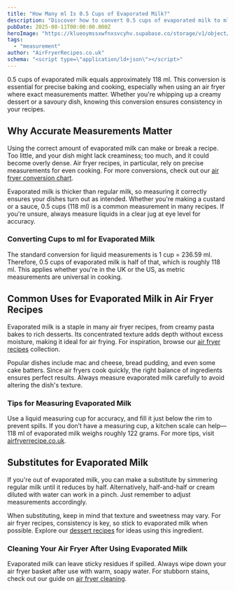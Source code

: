 ```yaml
---
title: "How Many ml Is 0.5 Cups of Evaporated Milk?"
description: "Discover how to convert 0.5 cups of evaporated milk to ml for perfect baking and cooking results every time."
pubDate: 2025-08-11T00:00:00.000Z
heroImage: "https://klueoymssxwfnxsvcyhv.supabase.co/storage/v1/object/public/md/how-many-ml-is-0-5-cups-of-evaporated-milk-e1f4d21a.webp"
tags:
  - "measurement"
author: "AirFryerRecipes.co.uk"
schema: "<script type=\"application/ld+json\"></script>"
---
```


<p>0.5 cups of evaporated milk equals approximately 118 ml. This conversion is essential for precise baking and cooking, especially when using an air fryer where exact measurements matter. Whether you're whipping up a creamy dessert or a savoury dish, knowing this conversion ensures consistency in your recipes.</p>  

<h2>Why Accurate Measurements Matter</h2>  
<p>Using the correct amount of evaporated milk can make or break a recipe. Too little, and your dish might lack creaminess; too much, and it could become overly dense. Air fryer recipes, in particular, rely on precise measurements for even cooking. For more conversions, check out our <a href=https://www.airfryerrecipe.co.uk/air-fryer-conversion-chart>air fryer conversion chart</a>.</p>  

<p>Evaporated milk is thicker than regular milk, so measuring it correctly ensures your dishes turn out as intended. Whether you're making a custard or a sauce, 0.5 cups (118 ml) is a common measurement in many recipes. If you're unsure, always measure liquids in a clear jug at eye level for accuracy.</p>  

<h3>Converting Cups to ml for Evaporated Milk</h3>  
<p>The standard conversion for liquid measurements is 1 cup = 236.59 ml. Therefore, 0.5 cups of evaporated milk is half of that, which is roughly 118 ml. This applies whether you're in the UK or the US, as metric measurements are universal in cooking.</p>  

<h2>Common Uses for Evaporated Milk in Air Fryer Recipes</h2>  
<p>Evaporated milk is a staple in many air fryer recipes, from creamy pasta bakes to rich desserts. Its concentrated texture adds depth without excess moisture, making it ideal for air frying. For inspiration, browse our <a href=https://www.airfryerrecipe.co.uk/recipes>air fryer recipes</a> collection.</p>  

<p>Popular dishes include mac and cheese, bread pudding, and even some cake batters. Since air fryers cook quickly, the right balance of ingredients ensures perfect results. Always measure evaporated milk carefully to avoid altering the dish's texture.</p>  

<h3>Tips for Measuring Evaporated Milk</h3>  
<p>Use a liquid measuring cup for accuracy, and fill it just below the rim to prevent spills. If you don’t have a measuring cup, a kitchen scale can help—118 ml of evaporated milk weighs roughly 122 grams. For more tips, visit <a href=https://www.airfryerrecipe.co.uk>airfryerrecipe.co.uk</a>.</p>  

<h2>Substitutes for Evaporated Milk</h2>  
<p>If you're out of evaporated milk, you can make a substitute by simmering regular milk until it reduces by half. Alternatively, half-and-half or cream diluted with water can work in a pinch. Just remember to adjust measurements accordingly.</p>  

<p>When substituting, keep in mind that texture and sweetness may vary. For air fryer recipes, consistency is key, so stick to evaporated milk when possible. Explore our <a href=https://www.airfryerrecipe.co.uk/recipe-category/dessert>dessert recipes</a> for ideas using this ingredient.</p>  

<h3>Cleaning Your Air Fryer After Using Evaporated Milk</h3>  
<p>Evaporated milk can leave sticky residues if spilled. Always wipe down your air fryer basket after use with warm, soapy water. For stubborn stains, check out our guide on <a href=https://www.airfryerrecipe.co.uk/air-fryer-cleaner>air fryer cleaning</a>.</p>